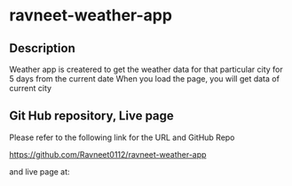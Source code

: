 # ravneet-weather-app
## Description
Weather app is createred to get the weather data for that particular city for 5 days from the current date
When you load the page, you will get data of current city 

## Git Hub repository, Live page
Please refer to the following link for the URL and GitHub Repo

https://github.com/Ravneet0112/ravneet-weather-app

and live page at: 